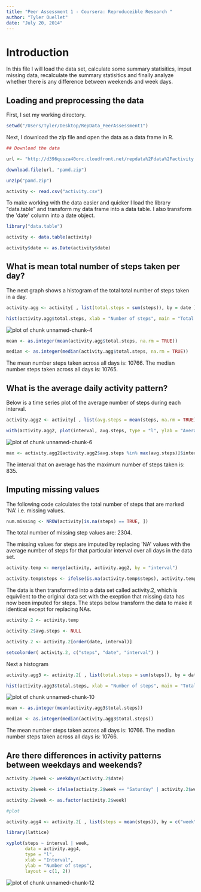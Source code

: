 ```yaml
---
title: "Peer Assessment 1 - Coursera: Reproduceible Research "
author: "Tyler Ouellet"
date: "July 20, 2014"
---
```


# Introduction

In this file I will load the data set, calculate some summary statisitics, imput missing data, recalculate the summary statisitics and finally analyze whether there is any difference between weekends and week days.

## Loading and preprocessing the data

First, I set my working directory.


```r
setwd("/Users/Tyler/Desktop/RepData_PeerAssessment1")
```

Next, I download the zip file and open the data as a data frame in R.


```r
## Download the data

url <- "http://d396qusza40orc.cloudfront.net/repdata%2Fdata%2Factivity.zip"

download.file(url, "pamd.zip")

unzip("pamd.zip")

activity <- read.csv("activity.csv")
```

To make working with the data easier and quicker I load the library "data.table" and transform my data frame into a data table. I also transform the 'date' column into a date object. 


```r
library("data.table")

activity <- data.table(activity)

activity$date <- as.Date(activity$date)
```

## What is mean total number of steps taken per day?

The next graph shows a histogram of the total total number of steps taken in a day.


```r
activity.agg <- activity[ , list(total.steps = sum(steps)), by = date ]

hist(activity.agg$total.steps, xlab = "Number of steps", main = "Total number of steps taken each day")
```

![plot of chunk unnamed-chunk-4](figure/unnamed-chunk-4-1.png) 


```r
mean <- as.integer(mean(activity.agg$total.steps, na.rm = TRUE))

median <- as.integer(median(activity.agg$total.steps, na.rm = TRUE))
```

The mean number steps taken across all days is: 10766.
The median number steps taken across all days is: 10765.

## What is the average daily activity pattern?

Below is a time series plot of the average number of steps during each interval.


```r
activity.agg2 <- activity[ , list(avg.steps = mean(steps, na.rm = TRUE)), by = interval ]

with(activity.agg2, plot(interval, avg.steps, type = "l", ylab = "Average number of steps", main = "Average daily activity" ))
```

![plot of chunk unnamed-chunk-6](figure/unnamed-chunk-6-1.png) 

```r
max <- activity.agg2[activity.agg2$avg.steps %in% max(avg.steps)]$interval
```

The interval that on average has the maximum number of steps taken is: 835.

## Imputing missing values

The following code calculates the total number of steps that are marked 'NA' i.e. missing values.


```r
num.missing <- NROW(activity[is.na(steps) == TRUE, ])
```

The total number of missing step values are: 2304.

The missing values for steps are imputed by replacing 'NA' values with the average number of steps for that particular interval over all days in the data set. 


```r
activity.temp <- merge(activity, activity.agg2, by = "interval")

activity.temp$steps <- ifelse(is.na(activity.temp$steps), activity.temp$avg.steps, activity.temp$steps)
```

The data is then transformed into a data set called activity.2, which is equivilent to the original data set with the exeption that missing data has now been imputed for steps. The steps below transform the data to make it identical except for replacing NAs.


```r
activity.2 <- activity.temp

activity.2$avg.steps <- NULL

activity.2 <- activity.2[order(date, interval)]

setcolorder( activity.2, c("steps", "date", "interval") )
```

Next  a histogram 


```r
activity.agg3 <- activity.2[ , list(total.steps = sum(steps)), by = date ]

hist(activity.agg3$total.steps, xlab = "Number of steps", main = "Total number of steps taken each day")
```

![plot of chunk unnamed-chunk-10](figure/unnamed-chunk-10-1.png) 


```r
mean <- as.integer(mean(activity.agg3$total.steps))

median <- as.integer(median(activity.agg3$total.steps))
```

The mean number steps taken across all days is: 10766.
The median number steps taken across all days is: 10766.

## Are there differences in activity patterns between weekdays and weekends?

```r
activity.2$week <- weekdays(activity.2$date) 

activity.2$week <- ifelse(activity.2$week == "Saturday" | activity.2$week == "Sunday", "Weekend", "Weekday")

activity.2$week <- as.factor(activity.2$week)

#plot

activity.agg4 <- activity.2[ , list(steps = mean(steps)), by = c("week", "interval") ]

library(lattice)

xyplot(steps ~ interval | week, 
       data = activity.agg4, 
       type = "l",  
       xlab = "Interval",
       ylab = "Number of steps",
       layout = c(1, 2))
```

![plot of chunk unnamed-chunk-12](figure/unnamed-chunk-12-1.png) 
